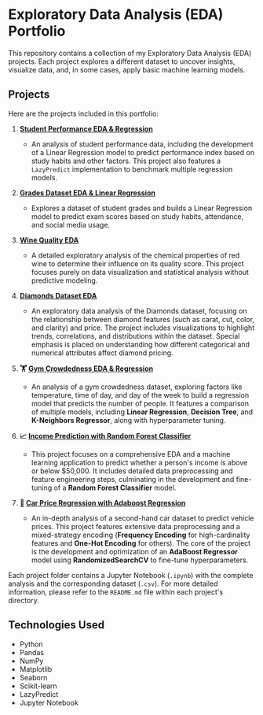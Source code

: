 # Exploratory Data Analysis (EDA) Portfolio

This repository contains a collection of my Exploratory Data Analysis (EDA) projects. Each project explores a different dataset to uncover insights, visualize data, and, in some cases, apply basic machine learning models.

## Projects

Here are the projects included in this portfolio:

1.  **[Student Performance EDA & Regression](./Student_PerformanceEDA&Regression/)**
    -   An analysis of student performance data, including the development of a Linear Regression model to predict performance index based on study habits and other factors. This project also features a `LazyPredict` implementation to benchmark multiple regression models.

2.  **[Grades Dataset EDA & Linear Regression](./GradesDatasetEDA/)**
    -   Explores a dataset of student grades and builds a Linear Regression model to predict exam scores based on study habits, attendance, and social media usage.

3.  **[Wine Quality EDA](./WineQualityEDA/)**
    -   A detailed exploratory analysis of the chemical properties of red wine to determine their influence on its quality score. This project focuses purely on data visualization and statistical analysis without predictive modeling.

4.  **[Diamonds Dataset EDA](./DiamondsEDA&Regression/)**
    -   An exploratory data analysis of the Diamonds dataset, focusing on the relationship between diamond features (such as carat, cut, color, and clarity) and price. The project includes visualizations to highlight trends, correlations, and distributions within the dataset. Special emphasis is placed on understanding how different categorical and numerical attributes affect diamond pricing.

5.  **🏋️ [Gym Crowdedness EDA & Regression](./gymCrowdednessEDA&Regression/)**
    -   An analysis of a gym crowdedness dataset, exploring factors like temperature, time of day, and day of the week to build a regression model that predicts the number of people. It features a comparison of multiple models, including **Linear Regression**, **Decision Tree**, and **K-Neighbors Regressor**, along with hyperparameter tuning.

6.  **📈 [Income Prediction with Random Forest Classifier](./RandomForestClassifier/)**
    -   This project focuses on a comprehensive EDA and a machine learning application to predict whether a person's income is above or below $50,000. It includes detailed data preprocessing and feature engineering steps, culminating in the development and fine-tuning of a **Random Forest Classifier** model.
7.  **🚗 [Car Price Regression with Adaboost Regression](./CarPriceAdaboostRegression/)**
    -   An in-depth analysis of a second-hand car dataset to predict vehicle prices. This project features extensive data preprocessing and a mixed-strategy encoding (**Frequency Encoding** for high-cardinality features and **One-Hot Encoding** for others). The core of the project is the development and optimization of an **AdaBoost Regressor** model using **RandomizedSearchCV** to fine-tune hyperparameters.

Each project folder contains a Jupyter Notebook (`.ipynb`) with the complete analysis and the corresponding dataset (`.csv`). For more detailed information, please refer to the `README.md` file within each project's directory.


## Technologies Used

-   Python
-   Pandas
-   NumPy
-   Matplotlib
-   Seaborn
-   Scikit-learn
-   LazyPredict
-   Jupyter Notebook
